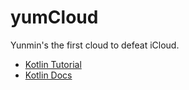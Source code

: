 # yumCloud

Yunmin's the first cloud to defeat iCloud.

- [Kotlin Tutorial](https://kotlinlang.org/docs/jvm-create-project-with-spring-boot.html)
- [Kotlin Docs](https://resources.jetbrains.com/storage/products/kotlin/docs/Kotlin_Language_Features_Map.pdf?_gl=1*19c1nh6*_ga*Mzk2OTc3NTUxLjE3MDkyNjE3MzY.*_ga_9J976DJZ68*MTcwOTMxNTg4OS40LjEuMTcwOTMxNTg5MS41OC4wLjA.&_ga=2.189177070.411047880.1709261736-396977551.1709261736)